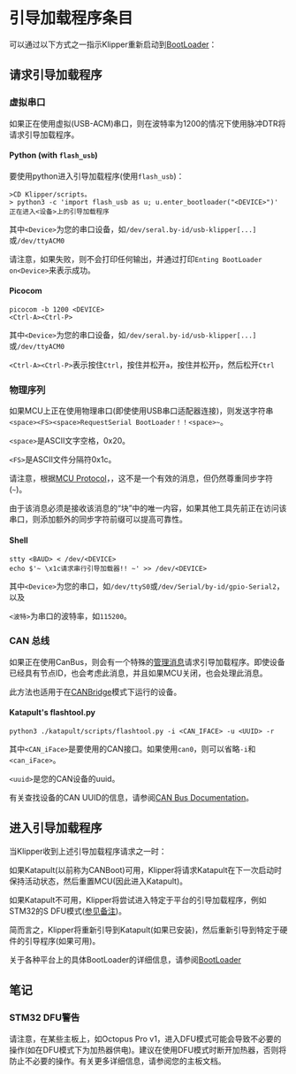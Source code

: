 # 引导加载程序条目

可以通过以下方式之一指示Klipper重新启动到[BootLoader](Bootloaders.md)：

## 请求引导加载程序

### 虚拟串口

如果正在使用虚拟(USB-ACM)串口，则在波特率为1200的情况下使用脉冲DTR将请求引导加载程序。

#### Python (with `flash_usb`)

要使用python进入引导加载程序(使用`flash_usb`)：

```shell
>CD Klipper/scripts。
> python3 -c 'import flash_usb as u; u.enter_bootloader("<DEVICE>")'
正在进入<设备>上的引导加载程序
```

其中`<Device>`为您的串口设备，如`/dev/seral.by-id/usb-klipper[...]`或`/dev/ttyACM0`

请注意，如果失败，则不会打印任何输出，并通过打印`Enting BootLoader on<Device>`来表示成功。

#### Picocom

```shell
picocom -b 1200 <DEVICE>
<Ctrl-A><Ctrl-P>
```

其中`<Device>`为您的串口设备，如`/dev/seral.by-id/usb-klipper[...]`或`/dev/ttyACM0`

`<Ctrl-A><Ctrl-P>`表示按住`Ctrl`，按住并松开`a`，按住并松开`p`，然后松开`Ctrl`

### 物理序列

如果MCU上正在使用物理串口(即使使用USB串口适配器连接)，则发送字符串`<space><FS><space>RequestSerial BootLoader！！<space>~`。

`<space>`是ASCII文字空格，0x20。

`<FS>`是ASCII文件分隔符0x1c。

请注意，根据[MCU Protocol](Protocol.md#micro-controller-interface)，，这不是一个有效的消息，但仍然尊重同步字符(`~`)。

由于该消息必须是接收该消息的“块”中的唯一内容，如果其他工具先前正在访问该串口，则添加额外的同步字符前缀可以提高可靠性。

#### Shell

```shell
stty <BAUD> < /dev/<DEVICE>
echo $'~ \x1c请求串行引导加载器!! ~' >> /dev/<DEVICE>
```

其中`<Device>`为您的串口，如`/dev/ttyS0`或`/dev/Serial/by-id/gpio-Serial2`，以及

`<波特>`为串口的波特率，如`115200`。

### CAN 总线

如果正在使用CanBus，则会有一个特殊的[管理消息](canbus_Protocol.md#admin-Messages)请求引导加载程序。即使设备已经具有节点ID，也会考虑此消息，并且如果MCU关闭，也会处理此消息。

此方法也适用于在[CANBridge](CANBUS.md#usb-to-can-bus-bridge-mode)模式下运行的设备。

#### Katapult's flashtool.py

```shell
python3 ./katapult/scripts/flashtool.py -i <CAN_IFACE> -u <UUID> -r
```

其中`<CAN_iFace>`是要使用的CAN接口。如果使用`can0`，则可以省略`-i`和`<can_iFace>`。

`<uuid>`是您的CAN设备的uuid。

有关查找设备的CAN UUID的信息，请参阅[CAN Bus Documentation](CANBUS.md#finding-the-canbus_uuid-for-new-micro-controllers)。

## 进入引导加载程序

当Klipper收到上述引导加载程序请求之一时：

如果Katapult(以前称为CANBoot)可用，Klipper将请求Katapult在下一次启动时保持活动状态，然后重置MCU(因此进入Katapult)。

如果Katapult不可用，Klipper将尝试进入特定于平台的引导加载程序，例如STM32的S DFU模式([参见备注](#stm32-dfu-warning))。

简而言之，Klipper将重新引导到Katapult(如果已安装)，然后重新引导到特定于硬件的引导程序(如果可用)。

关于各种平台上的具体BootLoader的详细信息，请参阅[BootLoader](Bootloaders.md)

## 笔记

### STM32 DFU警告

请注意，在某些主板上，如Octopus Pro v1，进入DFU模式可能会导致不必要的操作(如在DFU模式下为加热器供电)。建议在使用DFU模式时断开加热器，否则将防止不必要的操作。有关更多详细信息，请参阅您的主板文档。
